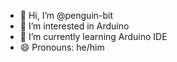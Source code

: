- 👋 Hi, I’m @penguin-bit
- 👀 I’m interested in Arduino
- 🌱 I’m currently learning Arduino IDE
- 😄 Pronouns: he/him

<!---
penguin-bit/penguin-bit is a ✨ special ✨ repository because its `README.md` (this file) appears on your GitHub profile.
You can click the Preview link to take a look at your changes.
--->
